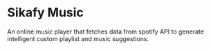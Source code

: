 # Sikafy Music
An online music player that fetches data from spotify API to generate intelligent custom playlist and music suggestions.
